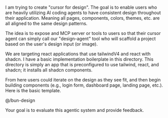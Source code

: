 I am trying to create "cursor for design".  The goal is to enable users who are heavily utilizing AI coding agents to have consistent design throughout their application.  Meaning all pages, components, colors, themes, etc. are all aligned to the same design patterns.

The idea is to expose and MCP server or tools to users so that their cursor agent can simply call our "design-agent" tool who will scaffold a project based on the user's design input (or image).

We are targeting react applications that use tailwindV4 and react with shadcn.  I have a basic implementation boilerplate in this directory.  This directory is simply an app that is preconfigured to use tailwind, react, and shadcn; it installs all shadcn components.

From here users could iterate on the design as they see fit, and then begin building components (e.g., login form, dashboard page, landing page, etc.).  Here is the basic template.

@/bun-design


Your goal is to evaluate this agentic system and provide feedback. 

